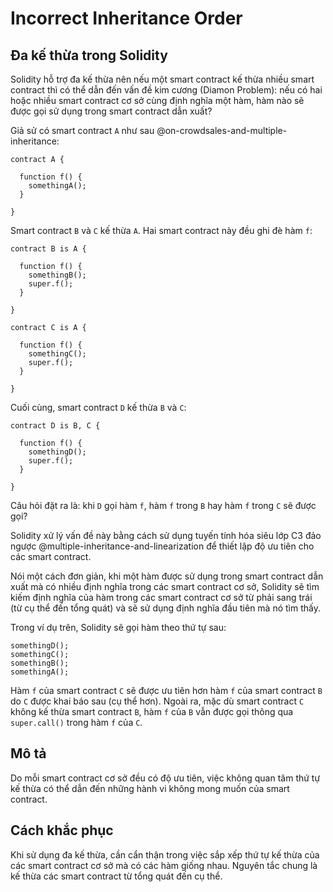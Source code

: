# Incorrect Inheritance Order

## Đa kế thừa trong Solidity

Solidity hỗ trợ đa kế thừa nên nếu một smart contract kế thừa nhiều smart contract thì có thể dẫn đến vấn đề kim cương (Diamon Problem): nếu có hai hoặc nhiều smart contract cơ sở cùng định nghĩa một hàm, hàm nào sẽ được gọi sử dụng trong smart contract dẫn xuất? 

Giả sử có smart contract `A` như sau @on-crowdsales-and-multiple-inheritance:

```sol
contract A {
  
  function f() {
    somethingA();
  }
  
}
```

Smart contract `B` và `C` kế thừa `A`. Hai smart contract này đều ghi đè hàm `f`:

```sol
contract B is A {

  function f() {
    somethingB();
    super.f();
  }
  
}

contract C is A {
  
  function f() {
    somethingC();
    super.f();
  }
  
}
```

Cuối cùng, smart contract `D` kế thừa `B` và `C`:

```sol
contract D is B, C {
  
  function f() { 
    somethingD();
    super.f();
  }
  
}
```

Câu hỏi đặt ra là: khi `D` gọi hàm `f`, hàm `f` trong `B` hay hàm `f` trong `C` sẽ được gọi?

Solidity xử lý vấn đề này bằng cách sử dụng tuyến tính hóa siêu lớp C3 đảo ngược @multiple-inheritance-and-linearization để thiết lập độ ưu tiên cho các smart contract.

Nói một cách đơn giản, khi một hàm được sử dụng trong smart contract dẫn xuất mà có nhiều định nghĩa trong các smart contract cơ sở, Solidity sẽ tìm kiếm định nghĩa của hàm trong các smart contract cơ sở từ phải sang trái (từ cụ thể đến tổng quát) và sẽ sử dụng định nghĩa đầu tiên mà nó tìm thấy.

Trong ví dụ trên, Solidity sẽ gọi hàm theo thứ tự sau:

```sol
somethingD(); 
somethingC(); 
somethingB(); 
somethingA();
```

Hàm `f` của smart contract `C` sẽ được ưu tiên hơn hàm `f` của smart contract `B` do `C` được khai báo sau (cụ thể hơn). Ngoài ra, mặc dù smart contract `C` không kế thừa smart contract `B`, hàm `f` của `B` vẫn được gọi thông qua `super.call()` trong hàm `f` của `C`.

## Mô tả

Do mỗi smart contract cơ sở đều có độ ưu tiên, việc không quan tâm thứ tự kế thừa có thể dẫn đến những hành vi không mong muốn của smart contract.

## Cách khắc phục

Khi sử dụng đa kế thừa, cần cẩn thận trong việc sắp xếp thứ tự kế thừa của các smart contract cơ sở mà có các hàm giống nhau. Nguyên tắc chung là kế thừa các smart contract từ tổng quát đến cụ thể.
